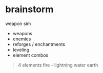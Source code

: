 # brainstorm
weapon sim
* weapons
* enemies
* reforges / enchantments
* leveling
* element combos
> 4 elements
> fire - 
> lightning
> water
> earth